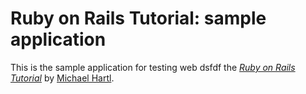 # Ruby on Rails Tutorial: sample application

This is the sample application for testing web dsfdf 
the [*Ruby on Rails Tutorial*](http://railstutorial.org/)
by [Michael Hartl](http://michaelhartl.com/).
